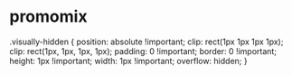 # promomix

.visually-hidden {
position: absolute !important;
clip: rect(1px 1px 1px 1px);
clip: rect(1px, 1px, 1px, 1px);
padding: 0 !important;
border: 0 !important;
height: 1px !important;
width: 1px !important;
overflow: hidden;
}
